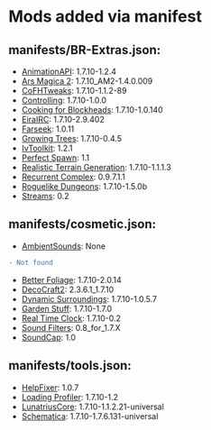 # Mods added via manifest
## manifests/BR-Extras.json:
- [AnimationAPI](https://minecraft.curseforge.com/projects/animationapi): 1.7.10-1.2.4
- [Ars Magica 2](https://minecraft.curseforge.com/projects/ars-magica-2): 1.7.10_AM2-1.4.0.009
- [CoFHTweaks](https://minecraft.curseforge.com/projects/cofhtweaks): 1.7.10-1.1.2-89
- [Controlling](https://minecraft.curseforge.com/projects/controlling): 1.7.10-1.0.0
- [Cooking for Blockheads](https://minecraft.curseforge.com/projects/cooking-for-blockheads): 1.7.10-1.0.140
- [EiraIRC](https://minecraft.curseforge.com/projects/eirairc): 1.7.10-2.9.402
- [Farseek](https://minecraft.curseforge.com/projects/farseek): 1.0.11
- [Growing Trees](https://minecraft.curseforge.com/projects/growing-trees): 1.7.10-0.4.5
- [IvToolkit](https://minecraft.curseforge.com/projects/ivtoolkit): 1.2.1
- [Perfect Spawn](https://minecraft.curseforge.com/projects/perfect-spawn): 1.1
- [Realistic Terrain Generation](https://minecraft.curseforge.com/projects/realistic-terrain-generation): 1.7.10-1.1.1.3
- [Recurrent Complex](https://minecraft.curseforge.com/projects/recurrent-complex): 0.9.7.1.1
- [Roguelike Dungeons](https://minecraft.curseforge.com/projects/roguelike-dungeons): 1.7.10-1.5.0b
- [Streams](https://minecraft.curseforge.com/projects/streams): 0.2

## manifests/cosmetic.json:
- [AmbientSounds](https://minecraft.curseforge.com/projects/ambientsounds): None
```diff
- Not found
```
- [Better Foliage](https://minecraft.curseforge.com/projects/better-foliage): 1.7.10-2.0.14
- [DecoCraft2](https://minecraft.curseforge.com/projects/decocraft2): 2.3.6.1_1.7.10
- [Dynamic Surroundings](https://minecraft.curseforge.com/projects/dynamic-surroundings): 1.7.10-1.0.5.7
- [Garden Stuff](https://minecraft.curseforge.com/projects/garden-stuff): 1.7.10-1.7.0
- [Real Time Clock](https://minecraft.curseforge.com/projects/real-time-clock): 1.7.10-0.2
- [Sound Filters](https://minecraft.curseforge.com/projects/sound-filters): 0.8_for_1.7.X
- [SoundCap](https://minecraft.curseforge.com/projects/soundcap): 1.0

## manifests/tools.json:
- [HelpFixer](https://minecraft.curseforge.com/projects/helpfixer): 1.0.7
- [Loading Profiler](https://minecraft.curseforge.com/projects/loading-profiler): 1.7.10-1.2
- [LunatriusCore](https://minecraft.curseforge.com/projects/lunatriuscore): 1.7.10-1.1.2.21-universal
- [Schematica](https://minecraft.curseforge.com/projects/schematica): 1.7.10-1.7.6.131-universal
